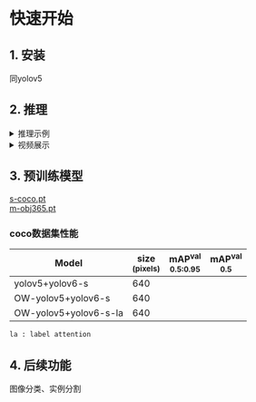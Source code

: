 # 快速开始

## 1. 安装
  同yolov5

## 2. 推理

<details> 
<summary> 推理示例</summary>

```bash
$ python detect.py --source data/images --weights m-obj365.pt --unknownconf 0.45 --conf 0.25 
$ python detect.py --source data/images --weights s-coco.pt --unknownconf 0.25 --conf 0.25
'''
参数解读
unknownconf: 当网络预测的“不知道”分数大于此阈值时预测为不知道，否则输出已知分类。
1）与已知类精度关系：当已知类精度越高时，“不知道”在已知类上发生的情况将越少，预测未知类时可以设定更低的unknownconf而不影响已知类性能。
2）与训练集大小关系：训练集越丰富，预测未知类的能力越强
注：可根据需求调节此参数，需要注意的是由于资源问题，在objects365数据集下训练的模型m-obj365.pt仅在小模型下训练了30轮，精度较低，建议采用较高阈值。
其他参数：
1）非极大值抑制：默认类内NMS（非极大值抑制）iou阈值为0.45，参数为iou；同时进行类间NMS，iou阈值为0.75，后续将提供参数接口。
2）不知道的物体类名：可在detect文件中修改，后续将提供接口。             
'''

```
</details>

<details> 
<summary> 视频展示</summary>

1. [demo1](https://www.bilibili.com/video/BV1rN4y1c73W/?share_source=copy_web)
2. [demo2](https://www.bilibili.com/video/BV1Nm4y1P7UW/?share_source=copy_web&vd_source=4f63c00122ad06d30c832c5c6f903637)
3. [demo3](https://www.bilibili.com/video/BV1rP4y1U7to/?share_source=copy_web&vd_source=4f63c00122ad06d30c832c5c6f903637)
4. [demo4](https://b23.tv/MfpEmAm)

</details>

## 3. 预训练模型

[s-coco.pt](https://github.com/buxihuo/OW-YOLO/releases/download/0.1/s-coco.pt)<br>
[m-obj365.pt](https://github.com/buxihuo/OW-YOLO/releases/download/0.1/m-obj365.pt)<br>
### coco数据集性能
|Model                       |size<br><sup>(pixels)|mAP<sup>val<br>0.5:0.95 |mAP<sup>val<br>0.5 |
|---                         |---                  |---                     |--- 
|yolov5+yolov6-s             |640                  |                        |
|OW-yolov5+yolov6-s          |640                  |                        |
|OW-yolov5+yolov6-s-la       |640                  |                        |
```bash
la : label attention

```

## 4. 后续功能
图像分类、实例分割
